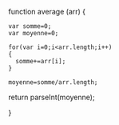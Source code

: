  function average (arr) {
      
    var somme=0;
    var moyenne=0;
    
    for(var i=0;i<arr.length;i++)
    {
      somme+=arr[i];  
    }
    
    moyenne=somme/arr.length;
    
   return parseInt(moyenne);
     
}